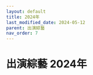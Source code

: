 ```yaml
---
layout: default
title: 2024年
last_modified_date: 2024-05-12
parent: 出演綜藝
nav_order: 7
---
```


# 出演綜藝 2024年
